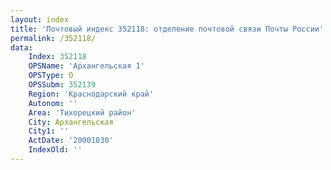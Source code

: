 ```yaml
---
layout: index
title: 'Почтовый индекс 352118: отделение почтовой связи Почты России'
permalink: /352118/
data:
    Index: 352118
    OPSName: 'Архангельская 1'
    OPSType: О
    OPSSubm: 352139
    Region: 'Краснодарский край'
    Autonom: ''
    Area: 'Тихорецкий район'
    City: Архангельская
    City1: ''
    ActDate: '20001030'
    IndexOld: ''
---
```

